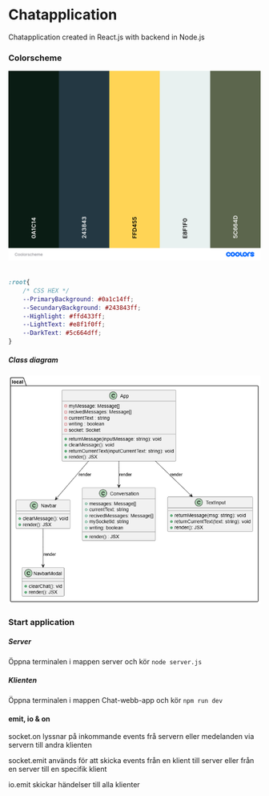 # Chatapplication
Chatapplication created in React.js with backend in Node.js

<h3>Colorscheme</h3>
<img src="/Chat-webb-app/src/assets/Colorscheme.png"/>

```css

:root{
    /* CSS HEX */
    --PrimaryBackground: #0a1c14ff;
    --SecundaryBackground: #243843ff;
    --Highlight: #ffd433ff;
    --LightText: #e8f1f0ff;
    --DarkText: #5c664dff;
}

```

<h5>Class diagram</h5>

<img src="/Chat-webb-app/UML/classDiagram.png">

<h3>Start application</h3>

<h5>Server</h3>

Öppna terminalen i mappen server och kör ` node server.js `  

<h5>Klienten</h5>

Öppna terminalen i mappen Chat-webb-app och kör ` npm run dev `

<h4>emit, io & on</h4>

<p>socket.on lyssnar på inkommande events frå servern eller medelanden via servern till andra klienten</p>
<p>socket.emit används för att skicka events från en klient till server eller från en server till en specifik klient</p>
<p>io.emit skickar händelser till alla klienter</p>
